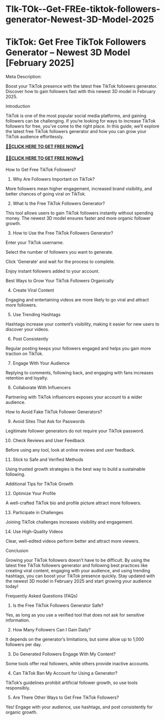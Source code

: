 # TIk-TOk--Get-FREe-tiktok-followers-generator-Newest-3D-Model-2025
# TikTok: Get Free TikTok Followers Generator – Newest 3D Model [February 2025]

Meta Description:

Boost your TikTok presence with the latest free TikTok followers generator. Discover how to gain followers fast with this newest 3D model in February 2025.

Introduction

TikTok is one of the most popular social media platforms, and gaining followers can be challenging. If you’re looking for ways to increase TikTok followers for free, you’ve come to the right place. In this guide, we’ll explore the latest free TikTok followers generator and how you can grow your TikTok audience effortlessly.

**[🎁🎁CLICK HERE TO GET FREE NOW✔️🎁](https://jahanhubspot.com/tiktok1/)**

**[🎁🎁CLICK HERE TO GET FREE NOW✔️🎁](https://jahanhubspot.com/tiktok1/)**

How to Get Free TikTok Followers?

1. Why Are Followers Important on TikTok?

More followers mean higher engagement, increased brand visibility, and better chances of going viral on TikTok.

2. What Is the Free TikTok Followers Generator?

This tool allows users to gain TikTok followers instantly without spending money. The newest 3D model ensures faster and more organic follower growth.

3. How to Use the Free TikTok Followers Generator?

Enter your TikTok username.

Select the number of followers you want to generate.

Click 'Generate' and wait for the process to complete.

Enjoy instant followers added to your account.

Best Ways to Grow Your TikTok Followers Organically

4. Create Viral Content

Engaging and entertaining videos are more likely to go viral and attract more followers.

5. Use Trending Hashtags

Hashtags increase your content’s visibility, making it easier for new users to discover your videos.

6. Post Consistently

Regular posting keeps your followers engaged and helps you gain more traction on TikTok.

7. Engage With Your Audience

Replying to comments, following back, and engaging with fans increases retention and loyalty.

8. Collaborate With Influencers

Partnering with TikTok influencers exposes your account to a wider audience.

How to Avoid Fake TikTok Follower Generators?

9. Avoid Sites That Ask for Passwords

Legitimate follower generators do not require your TikTok password.

10. Check Reviews and User Feedback

Before using any tool, look at online reviews and user feedback.

11. Stick to Safe and Verified Methods

Using trusted growth strategies is the best way to build a sustainable following.

Additional Tips for TikTok Growth

12. Optimize Your Profile

A well-crafted TikTok bio and profile picture attract more followers.

13. Participate in Challenges

Joining TikTok challenges increases visibility and engagement.

14. Use High-Quality Videos

Clear, well-edited videos perform better and attract more viewers.

Conclusion

Growing your TikTok followers doesn’t have to be difficult. By using the latest free TikTok followers generator and following best practices like creating viral content, engaging with your audience, and using trending hashtags, you can boost your TikTok presence quickly. Stay updated with the newest 3D model in February 2025 and start growing your audience today!

Frequently Asked Questions (FAQs)

1. Is the Free TikTok Followers Generator Safe?

Yes, as long as you use a verified tool that does not ask for sensitive information.

2. How Many Followers Can I Gain Daily?

It depends on the generator’s limitations, but some allow up to 1,000 followers per day.

3. Do Generated Followers Engage With My Content?

Some tools offer real followers, while others provide inactive accounts.

4. Can TikTok Ban My Account for Using a Generator?

TikTok’s guidelines prohibit artificial follower growth, so use tools responsibly.

5. Are There Other Ways to Get Free TikTok Followers?

Yes! Engage with your audience, use hashtags, and post consistently for organic growth.
